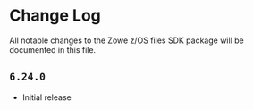 # Change Log

All notable changes to the Zowe z/OS files SDK package will be documented in this file.

## `6.24.0`

- Initial release
